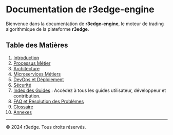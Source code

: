 # Documentation de r3edge-engine

Bienvenue dans la documentation de **r3edge-engine**, le moteur de trading algorithmique de la plateforme **r3edge**.

## Table des Matières

1. [Introduction](introduction.md)
2. [Processus Métier](processus-métier/index.md)
3. [Architecture](architecture/index.md)
4. [Microservices Métiers](microservices/index.md)
5. [DevOps et Déploiement](devops/index.md)
6. [Sécurité](secops/index.md)
7. [Index des Guides](guides/index.md) : Accédez à tous les guides utilisateur, développeur et contribution.
8. [FAQ et Résolution des Problèmes](faq.md)
9. [Glossaire](glossaire.md)
10. [Annexes](annexes.md)

---

© 2024 r3edge. Tous droits réservés.
